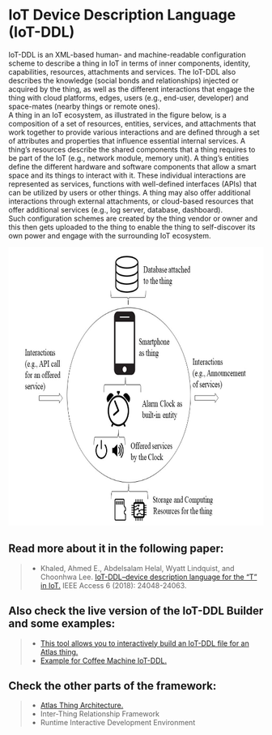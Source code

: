 # IoT Device Description Language (IoT-DDL)
IoT-DDL is an XML-based human- and machine-readable configuration scheme to describe a thing in IoT in terms of inner components, identity, capabilities, resources, attachments and services. The IoT-DDL also describes the knowledge (social bonds and relationships) injected or acquired by the thing, as well as the different interactions that engage the thing with cloud platforms, edges, users (e.g., end-user, developer) and space-mates (nearby things or remote ones). 
<br />
A thing in an IoT ecosystem, as illustrated in the figure below, is a composition of a set of resources, entities, services, and attachments that work together to provide various interactions and are defined through a set of attributes and properties that influence essential internal services. A thing’s resources describe the shared components that a thing requires to be part of the IoT (e.g., network module, memory unit). A thing’s entities define the different hardware and software components that allow a smart space and its things to interact with it. These individual interactions are represented as services, functions with well-defined interfaces (APIs) that can be utilized by users or other things. A thing may also offer additional interactions through external attachments, or cloud-based resources that offer additional services (e.g., log server, database, dashboard).
<br />
Such configuration schemes are created by the thing vendor or owner and this then gets uploaded to the thing to enable the thing to self-discover its own power and engage with the surrounding IoT ecosystem.


<p align="center">
  <img src="https://github.com/AtlasFramework/IoT-DDL/blob/master/Resources/ThingTaxnomy.jpg" width="700" height="550" title="The Architecture">
</p>

## Read more about it in the following paper:
> - Khaled, Ahmed E., Abdelsalam Helal, Wyatt Lindquist, and Choonhwa Lee. [IoT-DDL–device description language for the “T” in IoT.](https://ieeexplore.ieee.org/stamp/stamp.jsp?tp=&arnumber=8334820) IEEE Access 6 (2018): 24048-24063.


## Also check the live version of the IoT-DDL Builder and some examples:
> - [This tool allows you to interactively build an IoT-DDL file for an Atlas thing.](https://atlasframework.github.io/IoT-DDL/DDL_Builder/builder.html)
> - [Example for Coffee Machine IoT-DDL.](https://github.com/AtlasFramework/IoT-DDL/blob/master/Resources/Coffee_Machine_IoTDDL.xml)


## Check the other parts of the framework:
> - [Atlas Thing Architecture.](https://github.com/AtlasFramework/Atlas-Thing-Architecture)
> - Inter-Thing Relationship Framework
> - Runtime Interactive Development Environment
 
 
